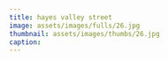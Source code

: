 ```yaml
---
title: hayes valley street
image: assets/images/fulls/26.jpg
thumbnail: assets/images/thumbs/26.jpg
caption: 
---
```

